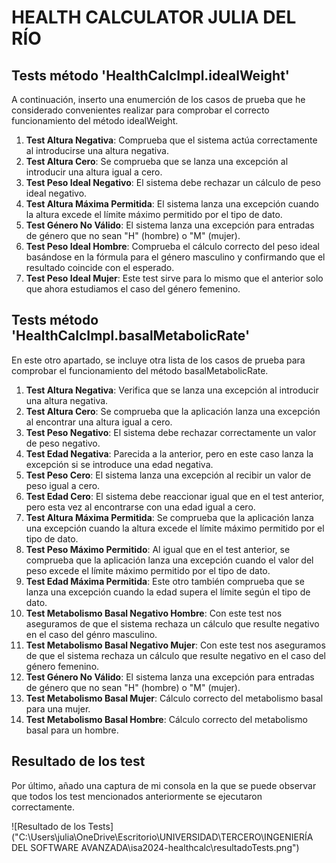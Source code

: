 # HEALTH CALCULATOR JULIA DEL RÍO

## Tests método 'HealthCalcImpl.idealWeight'

A continuación, inserto una enumerción de los casos de prueba que he considerado convenientes realizar para comprobar el correcto funcionamiento del método idealWeight.

1. **Test Altura Negativa**: Comprueba que el sistema actúa correctamente al introducirse una altura negativa.
2. **Test Altura Cero**: Se comprueba que se lanza una excepción al introducir una altura igual a cero.
3. **Test Peso Ideal Negativo**: El sistema debe rechazar un cálculo de peso ideal negativo.
4. **Test Altura Máxima Permitida**: El sistema lanza una excepción cuando la altura excede el límite máximo permitido por el tipo de dato.
5. **Test Género No Válido**: El sistema lanza una excepción para entradas de género que no sean "H" (hombre) o "M" (mujer).
6. **Test Peso Ideal Hombre**: Comprueba el cálculo correcto del peso ideal basándose en la fórmula para el género masculino y confirmando que el resultado coincide con el esperado.
7. **Test Peso Ideal Mujer**: Este test sirve para lo mismo que el anterior solo que ahora estudiamos el caso del género femenino.

## Tests método 'HealthCalcImpl.basalMetabolicRate'

En este otro apartado, se incluye otra lista de los casos de prueba para comprobar el funcionamiento del método basalMetabolicRate.

1. **Test Altura Negativa**: Verifica que se lanza una excepción al introducir una altura negativa.
2. **Test Altura Cero**: Se comprueba que la aplicación lanza una excepción al encontrar una altura igual a cero.
3. **Test Peso Negativo**: El sistema debe rechazar correctamente un valor de peso negativo.
4. **Test Edad Negativa**: Parecida a la anterior, pero en este caso lanza la excepción si se introduce una edad negativa.
5. **Test Peso Cero**: El sistema lanza una excepción al recibir un valor de peso igual a cero.
6. **Test Edad Cero**: El sistema debe reaccionar igual que en el test anterior, pero esta vez al encontrarse con una edad igual a cero.
7. **Test Altura Máxima Permitida**: Se comprueba que la aplicación lanza una excepción cuando la altura excede el límite máximo permitido por el tipo de dato.
8. **Test Peso Máximo Permitido**: Al igual que en el test anterior, se comprueba que la aplicación lanza una excepción cuando el valor del peso excede el límite máximo permitido por el tipo de dato.
9. **Test Edad Máxima Permitida**: Este otro también comprueba que se lanza una excepción cuando la edad supera el límite según el tipo de dato.
10. **Test Metabolismo Basal Negativo Hombre**: Con este test nos aseguramos de que el sistema rechaza un cálculo que resulte negativo en el caso del génro masculino.
11. **Test Metabolismo Basal Negativo Mujer**: Con este test nos aseguramos de que el sistema rechaza un cálculo que resulte negativo en el caso del género femenino.
12. **Test Género No Válido**: El sistema lanza una excepción para entradas de género que no sean "H" (hombre) o "M" (mujer).
13. **Test Metabolismo Basal Mujer**: Cálculo correcto del metabolismo basal para una mujer.
14. **Test Metabolismo Basal Hombre**: Cálculo correcto del metabolismo basal para un hombre.

## Resultado de los test

Por último, añado una captura de mi consola en la que se puede observar que todos los test mencionados anteriormente se ejecutaron correctamente.

![Resultado de los Tests]("C:\Users\julia\OneDrive\Escritorio\UNIVERSIDAD\TERCERO\INGENIERÍA DEL SOFTWARE AVANZADA\isa2024-healthcalc\resultadoTests.png")